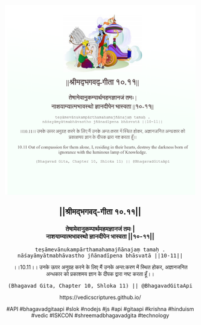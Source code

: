 <img src="../../asset/BG_10_11.png"/>
<center><h2>||श्रीमद्‍भगवद्‍-गीता १०.११||</h2>
<h3>तेषामेवानुकम्पार्थमहमज्ञानजं तमः |<br/>नाशयाम्यात्मभावस्थो ज्ञानदीपेन भास्वता ||१०-११||</h3>
<pre>teṣāmevānukampārthamahamajñānajaṃ tamaḥ .<br/>nāśayāmyātmabhāvastho jñānadīpena bhāsvatā ||10-11||</pre>
<p>।।10.11।। उनके ऊपर अनुग्रह करने के लिए मैं उनके अन्त:करण में स्थित होकर, अज्ञानजनित अन्धकार को प्रकाशमय ज्ञान के दीपक द्वारा नष्ट करता हूँ।।</p>
<pre>(Bhagavad Gita, Chapter 10, Shloka 11) || @BhagavadGitaApi</pre><p>https://vedicscriptures.github.io/</p><p>#API #bhagavadgitaapi #slok #nodejs #js #api #gitaapi #krishna #hinduism #vedic #ISKCON #shreemadbhagavadgita #technology</p></center>